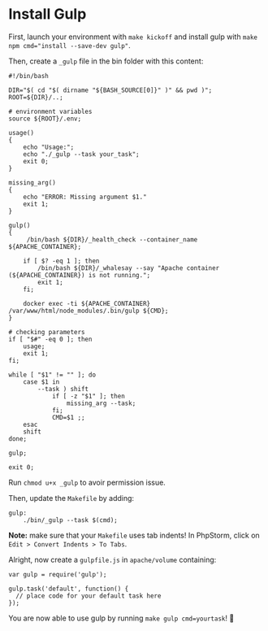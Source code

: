 # Install Gulp

First, launch your environment with `make kickoff` and install gulp with `make npm cmd="install --save-dev gulp"`.

Then, create a `_gulp` file in the bin folder with this content:

```
#!/bin/bash

DIR="$( cd "$( dirname "${BASH_SOURCE[0]}" )" && pwd )";
ROOT=${DIR}/..;

# environment variables
source ${ROOT}/.env;

usage()
{
    echo "Usage:";
    echo "./_gulp --task your_task";
    exit 0;
}

missing_arg()
{
    echo "ERROR: Missing argument $1."
    exit 1;
}

gulp()
{
     /bin/bash ${DIR}/_health_check --container_name ${APACHE_CONTAINER};

    if [ $? -eq 1 ]; then
        /bin/bash ${DIR}/_whalesay --say "Apache container (${APACHE_CONTAINER}) is not running.";
        exit 1;
    fi;

    docker exec -ti ${APACHE_CONTAINER} /var/www/html/node_modules/.bin/gulp ${CMD};
}

# checking parameters
if [ "$#" -eq 0 ]; then
    usage;
    exit 1;
fi;

while [ "$1" != "" ]; do
    case $1 in
        --task ) shift
            if [ -z "$1" ]; then
                missing_arg --task;
            fi;
            CMD=$1 ;;
    esac
    shift
done;

gulp;

exit 0;
```

Run `chmod u+x _gulp` to avoir permission issue.

Then, update the `Makefile` by adding:

```
gulp:
	./bin/_gulp --task $(cmd);
```

**Note:** make sure that your `Makefile` uses tab indents! In PhpStorm, click on `Edit > Convert Indents > To Tabs`.

Alright, now create a `gulpfile.js` in `apache/volume` containing:

```
var gulp = require('gulp');

gulp.task('default', function() {
  // place code for your default task here
});
```

You are now able to use gulp by running `make gulp cmd=yourtask`! :metal:
